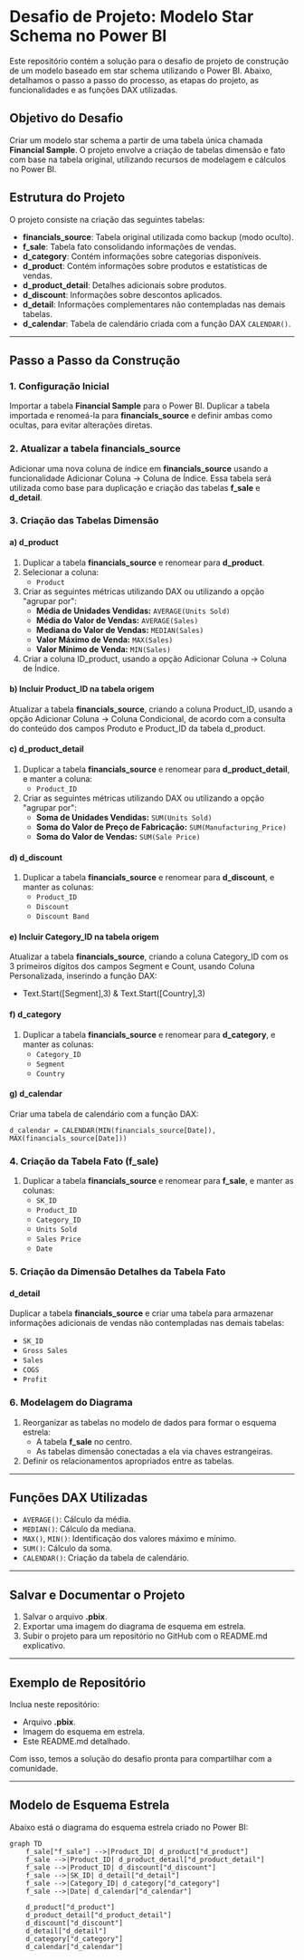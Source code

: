 # Desafio de Projeto: Modelo Star Schema no Power BI

Este repositório contém a solução para o desafio de projeto de construção de um modelo baseado em star schema utilizando o Power BI. Abaixo, detalhamos o passo a passo do processo, as etapas do projeto, as funcionalidades e as funções DAX utilizadas.

## Objetivo do Desafio

Criar um modelo star schema a partir de uma tabela única chamada **Financial Sample**. O projeto envolve a criação de tabelas dimensão e fato com base na tabela original, utilizando recursos de modelagem e cálculos no Power BI.

## Estrutura do Projeto

O projeto consiste na criação das seguintes tabelas:

- **financials_source**: Tabela original utilizada como backup (modo oculto).
- **f_sale**: Tabela fato consolidando informações de vendas.
- **d_category**: Contém informações sobre categorias disponíveis.
- **d_product**: Contém informações sobre produtos e estatísticas de vendas.
- **d_product_detail**: Detalhes adicionais sobre produtos.
- **d_discount**: Informações sobre descontos aplicados.
- **d_detail**: Informações complementares não contempladas nas demais tabelas.
- **d_calendar**: Tabela de calendário criada com a função DAX `CALENDAR()`.

---

## Passo a Passo da Construção

### 1. Configuração Inicial

Importar a tabela **Financial Sample** para o Power BI. Duplicar a tabela importada e renomeá-la para **financials_source** e definir ambas como ocultas, para evitar alterações diretas.

### 2. Atualizar a tabela financials_source

Adicionar uma nova coluna de índice em **financials_source** usando a funcionalidade Adicionar Coluna -> Coluna de Índice.
Essa tabela será utilizada como base para duplicação e criação das tabelas **f_sale** e **d_detail**.

### 3. Criação das Tabelas Dimensão

#### a) **d_product**

1. Duplicar a tabela **financials_source** e renomear para **d_product**.
2. Selecionar a coluna:
   - `Product`
3. Criar as seguintes métricas utilizando DAX ou utilizando a opção "agrupar por":
   - **Média de Unidades Vendidas:** `AVERAGE(Units Sold)`
   - **Média do Valor de Vendas:** `AVERAGE(Sales)`
   - **Mediana do Valor de Vendas:** `MEDIAN(Sales)`
   - **Valor Máximo de Venda:** `MAX(Sales)`
   - **Valor Mínimo de Venda:** `MIN(Sales)`
4. Criar a coluna ID_product, usando a opção Adicionar Coluna -> Coluna de Índice.

#### b) Incluir Product_ID na tabela origem

Atualizar a tabela **financials_source**, criando a coluna Product_ID, usando a opção Adicionar Coluna -> Coluna Condicional, de acordo com a consulta do conteúdo dos campos Produto e Product_ID da tabela d_product.

#### c) **d_product_detail**

1. Duplicar a tabela **financials_source** e renomear para **d_product_detail**, e manter a coluna:
   - `Product_ID`
2. Criar as seguintes métricas utilizando DAX ou utilizando a opção "agrupar por":
   - **Soma de Unidades Vendidas:** `SUM(Units Sold)`
   - **Soma do Valor de Preço de Fabricação:** `SUM(Manufacturing_Price)`
   - **Soma do Valor de Vendas:** `SUM(Sale Price)`

#### d) **d_discount**

1. Duplicar a tabela **financials_source** e renomear para **d_discount**, e manter as colunas:
   - `Product_ID`
   - `Discount`
   - `Discount Band`

#### e) Incluir Category_ID na tabela origem

Atualizar a tabela **financials_source**, criando a coluna Category_ID com os 3 primeiros dígitos dos campos Segment e Count, usando Coluna Personalizada, inserindo a função DAX:
   - Text.Start([Segment],3) & Text.Start([Country],3)

#### f) **d_category**

1. Duplicar a tabela **financials_source** e renomear para **d_category**, e manter as colunas:
   - `Category_ID`
   - `Segment`
   - `Country`

#### g) **d_calendar**

Criar uma tabela de calendário com a função DAX:
```DAX
d_calendar = CALENDAR(MIN(financials_source[Date]), MAX(financials_source[Date]))
```

### 4. Criação da Tabela Fato (**f_sale**)

1. Duplicar a tabela **financials_source** e renomear para **f_sale**, e manter as colunas:
   - `SK_ID`
   - `Product_ID`
   - `Category_ID`
   - `Units Sold`
   - `Sales Price`
   - `Date`

### 5. Criação da Dimensão Detalhes da Tabela Fato

#### **d_detail**

Duplicar a tabela **financials_source** e criar uma tabela para armazenar informações adicionais de vendas não contempladas nas demais tabelas:
   - `SK_ID`
   - `Gross Sales`
   - `Sales`
   - `COGS`
   - `Profit`

### 6. Modelagem do Diagrama

1. Reorganizar as tabelas no modelo de dados para formar o esquema estrela:
   - A tabela **f_sale** no centro.
   - As tabelas dimensão conectadas a ela via chaves estrangeiras.
2. Definir os relacionamentos apropriados entre as tabelas.

---

## Funções DAX Utilizadas

- `AVERAGE()`: Cálculo da média.
- `MEDIAN()`: Cálculo da mediana.
- `MAX()`, `MIN()`: Identificação dos valores máximo e mínimo.
- `SUM()`: Cálculo da soma.
- `CALENDAR()`: Criação da tabela de calendário.

---

## Salvar e Documentar o Projeto

1. Salvar o arquivo **.pbix**.
2. Exportar uma imagem do diagrama de esquema em estrela.
3. Subir o projeto para um repositório no GitHub com o README.md explicativo.

---

## Exemplo de Repositório

Inclua neste repositório:
- Arquivo **.pbix**.
- Imagem do esquema em estrela.
- Este README.md detalhado.

Com isso, temos a solução do desafio pronta para compartilhar com a comunidade.

---

## Modelo de Esquema Estrela

Abaixo está o diagrama do esquema estrela criado no Power BI:

```mermaid
graph TD
    f_sale["f_sale"] -->|Product_ID| d_product["d_product"]
    f_sale -->|Product_ID| d_product_detail["d_product_detail"]
    f_sale -->|Product_ID| d_discount["d_discount"]
    f_sale -->|SK_ID| d_detail["d_detail"]
    f_sale -->|Category_ID| d_category["d_category"]
    f_sale -->|Date| d_calendar["d_calendar"]

    d_product["d_product"]
    d_product_detail["d_product_detail"]
    d_discount["d_discount"]
    d_detail["d_detail"]
    d_category["d_category"]
    d_calendar["d_calendar"]
```
